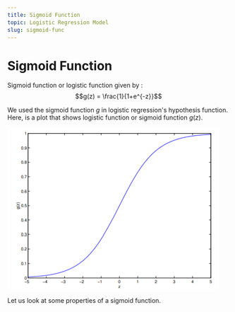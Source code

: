 ```yaml
---
title: Sigmoid Function
topic: Logistic Regression Model
slug: sigmoid-func
---
```


# Sigmoid Function

Sigmoid function or logistic function given by :
$$g(z) = \frac{1}{1+e^{-z}}$$

We used the sigmoid function $g$ in logistic regression's hypothesis function. Here, is a plot that shows logistic function or sigmoid function $g(z)$.

![Sigmoid-Function-Plot](./images/logistic-function.PNG)

Let us look at some properties of a sigmoid function.

